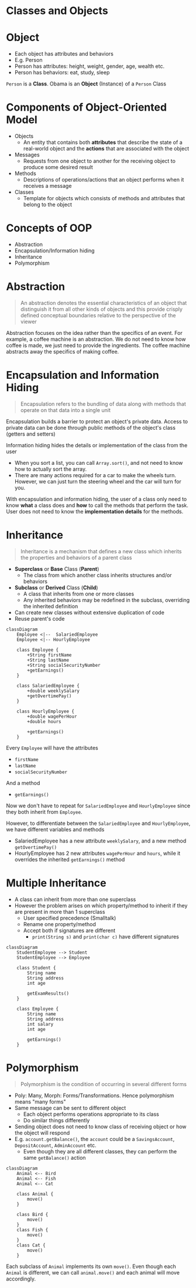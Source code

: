 # Classes and Objects

# Object

- Each object has attributes and behaviors
- E.g. Person
- Person has attributes: height, weight, gender, age, wealth etc.
- Person has behaviors: eat, study, sleep

`Person` is a **Class**. Obama is an **Object** (Instance) of a `Person` Class

# Components of Object-Oriented Model

- Objects
  - An entity that contains both **attributes** that describe the state of a real-world object and the **actions** that are associated with the object
- Messages
  - Requests from one object to another for the receiving object to produce some desired result
- Methods
  - Descriptions of operations/actions that an object performs when it receives a message
- Classes
  - Template for objects which consists of methods and attributes that belong to the object

# Concepts of OOP
- Abstraction
- Encapsulation/Information hiding
- Inheritance
- Polymorphism

# Abstraction

> An abstraction denotes the essential characteristics of an object that distinguish it from all other kinds of objects and this provide crisply defined conceptual boundaries relative to the perspective of the viewer

Abstraction focuses on the idea rather than the specifics of an event. For example, a coffee machine is an abstraction. We do not need to know how coffee is made, we just need to provide the ingredients. The coffee machine abstracts away the specifics of making coffee.

# Encapsulation and Information Hiding

> Encapsulation refers to the bundling of data along with methods that operate on that data into a single unit

Encapsulation builds a barrier to protect an object's private data. Access to private data can be done through public methods of the object's class (getters and setters)

Information hiding hides the details or implementation of the class from the user
- When you sort a list, you can call `Array.sort()`, and not need to know how to actually sort the array.
- There are many actions required for a car to make the wheels turn. However, we can just turn the steering wheel and the car will turn for you.

With encapsulation and information hiding, the user of a class only need to know **what** a class does and **how** to call the methods that perform the task. User does not need to know the **implementation details** for the methods.

# Inheritance

> Inheritance is a mechanism that defines a new class which inherits the properties and behaviors of a parent class

- **Superclass** or **Base** Class (**Parent**)
  - The class from which another class inherits structures and/or behaviors
- **Subclass** or **Derived** Class (**Child**)
  - A class that inherits from one or more classes
  - Any inherited behaviors may be redefined in the subclass, overriding the inherited definition
- Can create new classes without extensive duplication of code
- Reuse parent's code

```mermaid
classDiagram
    Employee <|--  SalariedEmployee
    Employee <|-- HourlyEmployee

    class Employee {
        +String firstName
        +String lastName
        +String socialSecurityNumber
        +getEarnings()
    }

    class SalariedEmployee {
        +double weeklySalary
        +getOvertimePay()
    }

    class HourlyEmployee {
        +double wagePerHour
        +double hours

        +getEarnings()
    }
```

Every `Employee` will have the attributes
- `firstName`
- `lastName`
- `socialSecurityNumber`
  
And a method
- `getEarnings()`

Now we don't have to repeat for `SalariedEmployee` and `HourlyEmployee` since they both inherit from `Employee`.

However, to differentiate between the `SalariedEmployee` and `HourlyEmployee`, we have different variables and methods

- SalariedEmployee has a new attribute `weeklySalary`, and a new method `getOvertimePay()`
- HourlyEmployee has 2 new attributes `wagePerHour` and `hours`, while it overrides the inherited `getEarnings()` method

# Multiple Inheritance

- A class can inherit from more than one superclass
- However the problem arises on which property/method to inherit if they are present in more than 1 superclass
  - User specified precedence (Smalltalk)
  - Rename one property/method
  - Accept both if signatures are different
    - `print(String s)` and `print(char c)` have different signatures

```mermaid
classDiagram
    StudentEmployee --> Student
    StudentEmployee --> Employee

    class Student {
        String name
        String address
        int age

        getExamResults()
    }

    class Employee {
        String name
        String address
        int salary
        int age

        getEarnings()
    }
```

# Polymorphism

> Polymorphism is the condition of occurring in several different forms

- Poly: Many, Morph: Forms/Transformations. Hence polymorphism means "many forms"
- Same message can be sent to different object
  - Each object performs operations appropriate to its class
  - Do similar things differently
- Sending object does not need to know class of receiving object or how the object will respond
- E.g. `account.getBalance()`, the `account` could be a `SavingsAccount`, `DepositAccount`, `AdminAccount` etc.
  - Even though they are all different classes, they can perform the same `getBalance()` action

```mermaid
classDiagram
    Animal <-- Bird
    Animal <-- Fish
    Animal <-- Cat

    class Animal {
        move()
    }

    class Bird {
        move()
    }
    class Fish {
        move()
    }
    class Cat {
        move()
    }
```

Each subclass of `Animal` implements its own `move()`. Even though each `Animal` is different, we can call `animal.move()` and each animal will move accordingly. 
